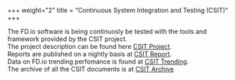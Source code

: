 +++
weight="2"
title = "Continuous System Integration and Testing (CSIT)"
+++

The FD.io software is being continuosly be tested with the tools and
framework provided by the CSIT project.
<br>
The project description can be found here [CSIT Project](https://docs.fd.io/csit/master/doc/).
<br>
Reports are published on a nightly basis at [CSIT Report](https://docs.fd.io/csit/master/report/).
<br>
Data on FD.io trending perfomance is found at [CSIT Trending](https://docs.fd.io/csit/master/trending/).
<br>
The archive of all the CSIT documents is at [CSIT Archive](https://docs.fd.io/csit/)

